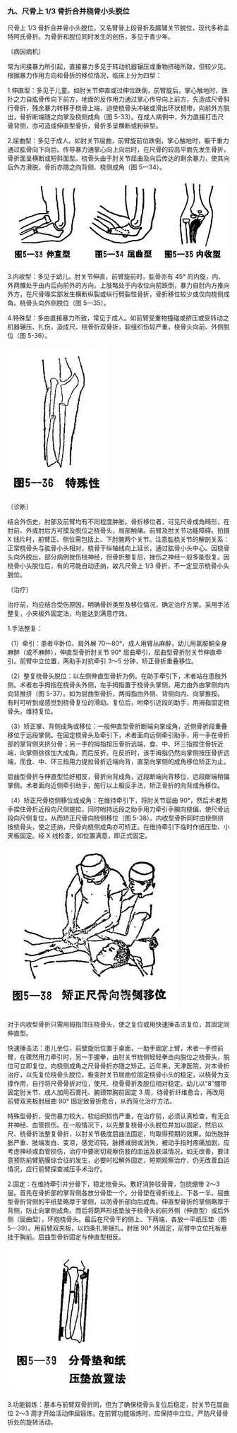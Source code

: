 ### 九、尺骨上 1/3 骨折合并桡骨小头脱位

尺骨上 1/3 骨折合并骨小头脱位，又名臂骨上段骨折及臑辅关节脱位，现代多称孟特阿氏骨折。为骨折和脱位同时发生的创伤，多见于青少年。

〔病因病机〕

常为间接暴力所引起，直接暴力多见于转动机器辗压或重物挤碰所致，但较少见。根据暴力作用方向和骨折的移位情况，临床上分为四型：

1.伸直型：多见于儿童。如肘关节伸直或过伸位跌倒，前臂旋后，掌心触地时，跌扑之力自肱骨传向下前方，地面的反作用力通过掌心传导向上前方，先造成尺骨斜行骨折，残余暴力转移于桡骨上端，迫使桡骨头冲破或滑出环状韧带，向前外方脱出，骨折断端随之向掌及桡侧成角（图 5-33）。在成人病例中，外力直接打击尺骨背侧，亦可造成伸直型骨折，骨折多呈横断或粉碎型。

2.屈曲型：多见于成人。如肘关节屈曲，前臂旋前位跌倒，掌心触地时，躯干重力通过肱骨向下向后。传导暴力通掌心向上向后时，在尺骨的较高平面先发生骨折，骨折面呈横断或短斜面型。桡骨头由于肘关节屈曲及向后传达的剩余暴力，使其向后外方滑脱，骨折亦随之向背侧、桡侧成角（图 5—34）。

<img src="./img/5-33、5-34、5-35.jpg" style="zoom:70%;" />

3.内收型：多见于幼儿。肘关节伸直，前臂旋前时，肱骨亦有 45° 的内旋，内、外两髁处于由内后向前外的方向。上肢略处于内收位向前跌倒，暴力自肘内方推向外方，在尺骨喙实部发生横断纵裂或纵行劈裂性骨折，骨折移位较少或仅向桡侧成角。桡骨头向外侧脱位（图 5—35）。

4.特殊型：多由直接暴力所致，常见于成人。如前臂受重物撞碰或挤压或受转动之机器辗压、扎伤，造成尺、桡骨折双骨折，软组织伤较严重，桡骨头向前、外侧脱位（图 5-36）。

<img src="./img/5-36.jpg" style="zoom:70%;" />

〔诊断〕

结合外伤史，肘部及前臂均有不同程度肿胀。骨折移位者，可见尺骨成角畸形，在肘前、外或肘后方可摸及脱位之桡骨头，局部触痛。前臂及肘关节功能障碍。拍摄 X 线片时，前臂正、侧位需包括上、下肘腕两个关节。注意肱桡关节的解剖关系：正常桡骨头与肱骨小头相对，桡骨干纵轴线向上延长，通过肱骨小头中心。因桡骨头向外脱出，部分病例挫伤桡神经，但骨折整复后，挫伤之神经一般多能恢复。因桡骨小头脱位后，有的可能自动还纳，故凡尺骨上 1/3 骨折，不一定显示桡骨小头脱位。

〔治疗〕

治疗前，均应结合受伤原因，明确骨折类型及移位情况，确定治疗方案。采用手法整复，小夹板外固定法，均能达到满意疗效。

1.手法整复：

（1）牵引：患者平卧位、肩外展 70〜80°，成人用臂丛麻醉，幼儿用氯胺酮全身麻醉（或不麻醉），伸直型骨折肘关节 90° 屈曲牵引，屈曲型骨折肘关节伸直牵引。前臂中立位置，两助手对抗牵引 3〜5 分钟，矫正骨折重叠移位。

（2）整复桡骨头脱位：以左侧伸直型骨折为例。在助手牵引下，术者站在患肢外侧。术者右手拇指在桡骨头外侧，左手拇指置于桡骨头掌侧，用力由外由掌侧向内向背推挤（图 5-37）。如为屈曲型骨折，两拇指由外侧、背侧向内、向掌推按。有时可听到或感觉到桡骨复位的滑动。复位后，咐牵引近段的助手，用拇指固定桡骨头，维持复位。

（3）矫正掌、背侧成角或移位：一般伸直型骨折断端向掌成角，近侧骨折段重叠移位于远段掌侧。在固定桡骨头及牵引下，术者面向远侧牵引助手，用一手在骨折部的掌背侧夹挤分骨；另一手的拇指按压骨折远端，食、中、环三指捏住骨折近端，向掌侧徐徐加大成角，而后反折。在反折时，该手拇指仍然向掌侧按压骨折远端，而食、中、环三指用力提拉骨折近端向背，直至向掌侧的成角移位矫正为止。

屈曲型骨折与伸直型恰好相反，骨折向背成角，近段断端向背移位，远段断端稍偏掌侧。术者面向近侧牵引助手，施行以上相反手法，矫正骨折的向背成角移位。

（4）矫正尺骨桡侧移位或成角：在维持牵引下，将肘关节屈曲 90°，然后术者用手捏住骨折近段向尺侧提拉，同时咐持远段之助手用力牵引手腕向桡偏，使尺骨远段向尺侧复位，从而矫正尺骨向桡侧移位（图 5-38）。内收型骨折同时由桡侧挤按桡骨头，使之还纳，尺骨向桡侧成角亦可矫正。在维持牵引下临时作纸压垫、小夹板固定。经 X 线检查，如位置满意，即正式固定。

<img src="./img/5-38.jpg" style="zoom:70%;" />

对于内收型骨折只需用拇指顶压桡骨头，使之复位或用快速捶击法复位，其固定同伸直型。

快速捶击法：患儿坐位，前壁旋后位置于桌面，一助手固定上臂，术者一手控前臂，在骤然用力牵引时，另一手握拳，由肘关节桡侧轻轻拳击向脱位之桡骨头，脱位可立即复位，向桡侧成角之尺骨骨折亦随之矫正。近年来，天津医院，对本骨折治疗，以先复位桡骨头脱位，极变肘关节屈曲位固定桡骨小头的稳定，以桡骨为支撑作用，自行将尺骨骨折对位，使尺、桡骨骨折及脱位相对稳定。幼儿以“8”绷带固定肘关节、成人加用石膏托、腕颈带胸前固定 3 周，待骨折纤维愈合，再改用前臂双夹板肘屈曲 90° 固定致骨折愈合，从而简化治疗方法。

特殊型骨折，受伤暴力较大，软组织损伤严重，在治疗前，必须认真检查，有无合并神经、血管损伤。在一般情况下，以先整复桡骨小头脱位并加以固定，然后以尺、桡骨折法整复骨折，以肘关节极度屈曲法固定，均取得预期的效果。如伤肢肿胀严重、肢端发白、变凉，感觉迟钝，脉搏减弱或消失，被动手指时疼痛加剧，应考虑神经或血管损伤，治疗中要密切观察伤肢的血运及肤温情况，如无改善，要注意预防前臂筋膜综合征的发生，必要时松解外固定，短期观察治疗，仍无改善血运情况，应行前臂探查减压手术治疗。

2.固定：在维持牵引并分骨下，稳定桡骨头。敷好消肿驳骨膏，包绕绷带 2〜3 层。首先在骨折部的掌背侧各放分骨垫一个。分骨垫在骨折线上、下各一半。屈曲型骨折背侧的平纸垫略厚于掌侧，以防骨折部向后成角。伸直型骨折的掌侧略厚于背侧，防止向掌侧成角。而后将葫芦形纸垫放于桡骨头的前外侧（伸直型）或后外侧（屈曲型），环抱桡骨头。最后在尺骨干的侧上、下两端，各放一平纸压垫（图 5—39）。用前臂双夹板，以四条扎带捆扎，肘屈 90° 外固定，前臂中立位托板悬挂于胸前。屈曲型骨折固定与伸直型相反。

<img src="./img/5-39.jpg" style="zoom:70%;" />

3.功能锻炼：基本与前臂双骨折同，但为了确保桡骨头复位后稳定，肘关节在屈曲位 2〜3 周才开始活动伸屈锻炼。在前臂功能锻炼时，应保持中立位，严防尺骨骨折处的旋转活动。
